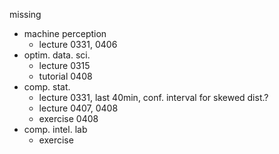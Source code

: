 missing 
- machine perception
    - lecture 0331, 0406
- optim. data. sci.
    - lecture 0315
    - tutorial 0408
- comp. stat.
    - lecture 0331, last 40min, conf. interval for skewed dist.?
    - lecture 0407, 0408
    - exercise 0408
- comp. intel. lab
    - exercise
